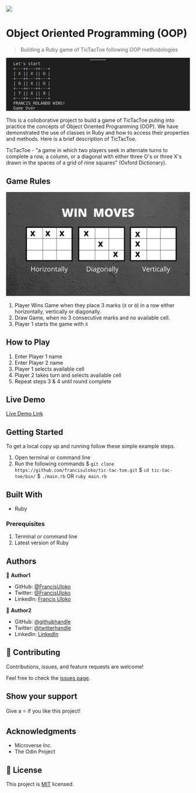 ![](https://img.shields.io/badge/Microverse-blueviolet)

# Object Oriented Programming (OOP)

> Building a Ruby game of TicTacToe following OOP methodologies

![screenshot](./assets/screenshot.png)

This is a colloborative project to build a game of TicTacToe puting into practice
the concepts of Object Oriented Programming (OOP). We have demonstrated the use of
classes in Ruby and how to access their properties and methods. Here is a brief description
of TicTacToe.

TicTacToe - "a game in which two players seek in alternate turns to complete a row,
a column, or a diagonal with either three O's or three X's drawn in the spaces
of a grid of nine squares" (Oxford Dictionary).

## Game Rules
![winning_moves](./assets/winmoves.png)

1. Player Wins Game when they place 3 marks (`X` or `O`) in a row either horizontally,
   vertically or diagonally. 
2. Draw Game, when no 3 consecutive marks and no available cell.
3. Player 1 starts the game with `X`

## How to Play

1. Enter Player 1 name
2. Enter Player 2 name
3. Player 1 selects available cell
4. Player 2 takes turn and selects available cell
5. Repeat steps 3 & 4 until round complete

## Live Demo

[Live Demo Link](./assets/tictactoe_livedemo.gif)

## Getting Started

To get a local copy up and running follow these simple example steps.

1. Open terminal or command line
2. Run the following commands
   $ `git clone https://github.com/francisuloko/tic-tac-toe.git`
   $ `cd tic-tac-toe/bin/`
   $ `./main.rb` OR `ruby main.rb`


## Built With

- Ruby

### Prerequisites
1. Terminal or command line
2. Latest version of Ruby

## Authors

👤 **Author1**

- GitHub: [@FrancisUloko](https://github.com/francisuloko)
- Twitter: [@FrancisUloko](https://twitter.com/FrancisUloko)
- LinkedIn: [Francis Uloko](https://linkedin.com/in/francisuloko)

👤 **Author2**

- GitHub: [@githubhandle](https://github.com/githubhandle)
- Twitter: [@twitterhandle](https://twitter.com/twitterhandle)
- LinkedIn: [LinkedIn](https://linkedin.com/linkedinhandle)

## 🤝 Contributing

Contributions, issues, and feature requests are welcome!

Feel free to check the [issues page](https://github.com/francisuloko/tic-tac-toe/issues).

## Show your support

Give a ⭐️ if you like this project!

## Acknowledgments

- Microverse Inc.
- The Odin Project

## 📝 License

This project is [MIT](https://mit-license.org) licensed.

